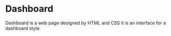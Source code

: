 # Dashboard
Dashboard is a web page designed by HTML and CSS it is an interface for a dashboard style
